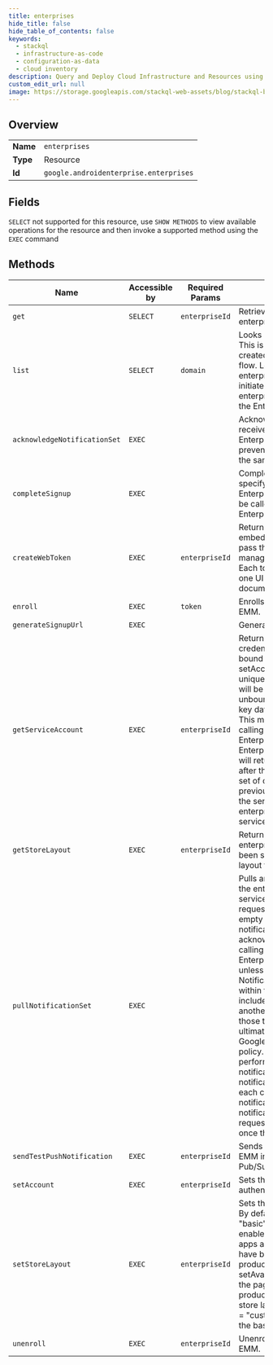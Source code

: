 ```yaml
---
title: enterprises
hide_title: false
hide_table_of_contents: false
keywords:
  - stackql
  - infrastructure-as-code
  - configuration-as-data
  - cloud inventory
description: Query and Deploy Cloud Infrastructure and Resources using SQL
custom_edit_url: null
image: https://storage.googleapis.com/stackql-web-assets/blog/stackql-blog-post-featured-image.png
---
```

  
    

## Overview
<table><tbody>
<tr><td><b>Name</b></td><td><code>enterprises</code></td></tr>
<tr><td><b>Type</b></td><td>Resource</td></tr>
<tr><td><b>Id</b></td><td><code>google.androidenterprise.enterprises</code></td></tr>
</tbody></table>

## Fields
`SELECT` not supported for this resource, use `SHOW METHODS` to view available operations for the resource and then invoke a supported method using the `EXEC` command  
## Methods
| Name | Accessible by | Required Params | Description |
| ---- | ------------- | --------------- | ----------- |
| `get` | `SELECT` | `enterpriseId` | Retrieves the name and domain of an enterprise. |
| `list` | `SELECT` | `domain` | Looks up an enterprise by domain name. This is only supported for enterprises created via the Google-initiated creation flow. Lookup of the id is not needed for enterprises created via the EMM-initiated flow since the EMM learns the enterprise ID in the callback specified in the Enterprises.generateSignupUrl call. |
| `acknowledgeNotificationSet` | `EXEC` |  | Acknowledges notifications that were received from Enterprises.PullNotificationSet to prevent subsequent calls from returning the same notifications. |
| `completeSignup` | `EXEC` |  | Completes the signup flow, by specifying the Completion token and Enterprise token. This request must not be called multiple times for a given Enterprise Token. |
| `createWebToken` | `EXEC` | `enterpriseId` | Returns a unique token to access an embeddable UI. To generate a web UI, pass the generated token into the managed Google Play javascript API. Each token may only be used to start one UI session. See the javascript API documentation for further information. |
| `enroll` | `EXEC` | `token` | Enrolls an enterprise with the calling EMM. |
| `generateSignupUrl` | `EXEC` |  | Generates a sign-up URL. |
| `getServiceAccount` | `EXEC` | `enterpriseId` | Returns a service account and credentials. The service account can be bound to the enterprise by calling setAccount. The service account is unique to this enterprise and EMM, and will be deleted if the enterprise is unbound. The credentials contain private key data and are not stored server-side. This method can only be called after calling Enterprises.Enroll or Enterprises.CompleteSignup, and before Enterprises.SetAccount; at other times it will return an error. Subsequent calls after the first will generate a new, unique set of credentials, and invalidate the previously generated credentials. Once the service account is bound to the enterprise, it can be managed using the serviceAccountKeys resource. |
| `getStoreLayout` | `EXEC` | `enterpriseId` | Returns the store layout for the enterprise. If the store layout has not been set, returns "basic" as the store layout type and no homepage. |
| `pullNotificationSet` | `EXEC` |  | Pulls and returns a notification set for the enterprises associated with the service account authenticated for the request. The notification set may be empty if no notification are pending. A notification set returned needs to be acknowledged within 20 seconds by calling Enterprises.AcknowledgeNotificationSet, unless the notification set is empty. Notifications that are not acknowledged within the 20 seconds will eventually be included again in the response to another PullNotificationSet request, and those that are never acknowledged will ultimately be deleted according to the Google Cloud Platform Pub/Sub system policy. Multiple requests might be performed concurrently to retrieve notifications, in which case the pending notifications (if any) will be split among each caller, if any are pending. If no notifications are present, an empty notification list is returned. Subsequent requests may return more notifications once they become available. |
| `sendTestPushNotification` | `EXEC` | `enterpriseId` | Sends a test notification to validate the EMM integration with the Google Cloud Pub/Sub service for this enterprise. |
| `setAccount` | `EXEC` | `enterpriseId` | Sets the account that will be used to authenticate to the API as the enterprise. |
| `setStoreLayout` | `EXEC` | `enterpriseId` | Sets the store layout for the enterprise. By default, storeLayoutType is set to "basic" and the basic store layout is enabled. The basic layout only contains apps approved by the admin, and that have been added to the available product set for a user (using the setAvailableProductSet call). Apps on the page are sorted in order of their product ID value. If you create a custom store layout (by setting storeLayoutType = "custom" and setting a homepage), the basic store layout is disabled. |
| `unenroll` | `EXEC` | `enterpriseId` | Unenrolls an enterprise from the calling EMM. |
